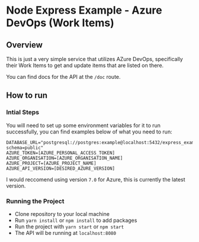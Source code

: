 # Node Express Example - Azure DevOps (Work Items)

## Overview

This is just a very simple service that utilizes AZure DevOps, specifically their Work Items to get and update items that are listed on there.

You can find docs for the API at the `/doc` route.

## How to run

### Intial Steps

You will need to set up some environment variables for it to run successfully, you can find examples below of what you need to run:

```
DATABASE_URL="postgresql://postgres:example@localhost:5432/express_example?schema=public"
AZURE_TOKEN=[AZURE_PERSONAL_ACCESS_TOKEN]
AZURE_ORGANISATION=[AZURE_ORGANISATION_NAME]
AZURE_PROJECT=[AZURE_PROJECT_NAME]
AZURE_API_VERSION=[DESIRED_AZURE_VERSION]
```

I would reccomend using version `7.0` for Azure, this is currently the latest version.

### Running the Project

- Clone repository to your local machine
- Run `yarn install` or `npm install` to add packages
- Run the project with `yarn start` or `npm start`
- The API will be running at `localhost:8080`
